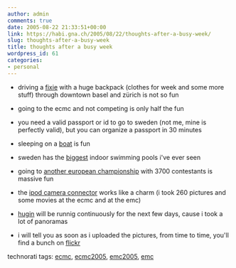 ```yaml
---
author: admin
comments: true
date: 2005-08-22 21:33:51+00:00
link: https://habi.gna.ch/2005/08/22/thoughts-after-a-busy-week/
slug: thoughts-after-a-busy-week
title: thoughts after a busy week
wordpress_id: 61
categories:
- personal
---
```



- driving a [fixie](http://flickr.com/photos/tags/fixie/clusters/) with a huge backpack (clothes for week and some more stuff) through downtown basel and zürich is not so fun
  
- going to the ecmc and not competing is only half the fun
  
- you need a valid passport or id to go to sweden (not me, mine is perfectly valid), but you can organize a passport in 30 minutes
  
- sleeping on a [boat](http://www.rygerfjord.se/) is fun
  
- sweden has the [biggest](http://www.flickr.com/photos/habi/34774857/) indoor swimming pools i've ever seen
  
- going to [another european championship](http://emc2005.se/) with 3700 contestants is massive fun
  
- the [ipod camera connector](http://www.amazon.de/exec/obidos/redirect?tag=habignach-20%26link_code=xm2%26camp=2025%26creative=165953%26path=http://www.amazon.de/gp/redirect.html%253fASIN=B00083PGFS%2526tag=habignach-20%2526lcode=xm2%2526cID=2025%2526ccmID=165953%2526location=/o/ASIN/B00083PGFS%25253FSubscriptionId=02ZH6J1W0649DTNS6002) works like a charm (i took 260 pictures and some movies at the ecmc and at the emc)
  
- [hugin](http://hugin.sourceforge.net/) will be runnig continuously for the next few days, cause i took a lot of panoramas
  
- i will tell you as soon as i uploaded the pictures, from time to time, you'll find a bunch on [flickr](http://flickr.com/photos/habi/)





technorati tags: [ecmc](http://technorati.com/tag/ecmc), [ecmc2005](http://technorati.com/tag/ecmc2005), [emc2005](http://technorati.com/tag/emc2005), [emc](http://technorati.com/tag/emc)
